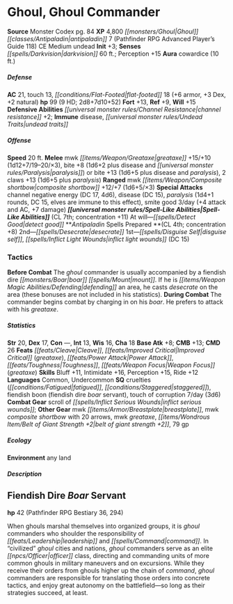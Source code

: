 ﻿---
cssclass: [monsters]
title1: Ghoul, Ghoul Commander
title2: Ghoul Commander
CR: 8
sources:
- name: Monster Codex
  page: 84
  link: http://paizo.com/products/btpy9926?Pathfinder-Roleplaying-Game-Monster-Codex
XP: 4800
race: Ghoul
classes:
- antipaladin 7 (Pathfinder RPG Advanced Player's Guide 118)
alignment: CE
size: Medium
type: undead
initiative:
  bonus: 3
senses:
  darkvision: 60
auras:
- name: cowardice
  radius: 10
AC:
  AC: 21
  touch: 13
  flat_footed: 18
  components:
    armor: 6
    dex: 3
    natural: 2
HP:
  HP: 99
  long: 2d8+7d10+52
  HD: 9
saves:
  fort: 13
  ref: 9
  will: 15
defensive_abilities:
- channel resistance +2
immunities:
- disease
- undead traits
speeds:
  base: 20
attacks:
  melee:
  - - text: mwk greataxe +15/+10 (1d12+7/19-20/×3)
      entries:
      - - damage: 1d12+7
          crit_range: 19-20
          crit_multiplier: 3
      attack: mwk greataxe
      bonus:
      - 15
      - 10
    - text: bite +8 (1d6+2 plus disease and paralysis)
      entries:
      - - damage: 1d6+2
        - effect: disease
        - effect: paralysis
      attack: bite
      bonus:
      - 8
  - - text: bite +13 (1d6+5 plus disease and paralysis)
      entries:
      - - damage: 1d6+5
        - effect: disease
        - effect: paralysis
      attack: bite
      bonus:
      - 13
    - text: 2 claws +13 (1d6+5 plus paralysis)
      entries:
      - - damage: 1d6+5
        - effect: paralysis
      count: 2
      attack: claws
      bonus:
      - 13
  ranged:
  - - text: mwk composite shortbow +12/+7 (1d6+5/×3)
      entries:
      - - damage: 1d6+5
          crit_multiplier: 3
      attack: mwk composite shortbow
      bonus:
      - 12
      - 7
  special:
  - channel negative energy (DC 17, 4d6)
  - disease (DC 15)
  - paralysis (1d4+1 rounds, DC 15, elves are immune to this effect)
  - smite good 3/day (+4 attack and AC, +7 damage)
spell_like_abilities:
  entries:
  - name: detect good
    source: default
    freq: At will
  sources:
  - name: default
    CL: 7
    concentration: 11
spells:
  entries:
  - name: desecrate
    source: Antipaladin
    level: 2
  - name: disguise self
    source: Antipaladin
    level: 1
  - name: inflict light wounds
    source: Antipaladin
    level: 1
    DC: 15
  sources:
  - name: Antipaladin
    type: prepared
    CL: 4
    concentration: 8
tactics:
  Before Combat: The ghoul commander is usually accompanied by a fiendish dire boar
    mount. If he is defending an area, he casts desecrate on the area (these bonuses
    are not included in his statistics).
  During Combat: The commander begins combat by charging in on his boar. He prefers
    to attack with his greataxe.
ability_scores:
  STR: 20
  DEX: 17
  CON:
  INT: 13
  WIS: 16
  CHA: 18
BAB: 8
CMB: 13
CMD: 26
feats:
- name: Cleave
- name: Improved Critical (greataxe)
- name: Power Attack
- name: Toughness
- name: Weapon Focus (greataxe)
skills:
  Bluff: 11
  Intimidate: 16
  Perception: 15
  Ride: 12
languages:
- Common
- Undercommon
special_qualities:
- cruelties (fatigued, staggered)
- fiendish boon (fiendish dire boar servant)
- touch of corruption 7/day (3d6)
gear:
  combat:
  - scroll of inflict serious wounds
  other:
  - mwk breastplate
  - mwk composite shortbow with 20 arrows
  - mwk greataxe
  - belt of giant strength +2
  - 79 gp
ecology:
  environment: any land
desc_long: ''

---

# Ghoul, Ghoul Commander

**Source** Monster Codex pg. 84
**XP** 4,800
_[[monsters/Ghoul|Ghoul]]_ _[[classes/Antipaladin|antipaladin]]_ 7 (Pathfinder RPG Advanced Player’s Guide 118)
CE Medium undead
**Init** +3; **Senses** _[[spells/Darkvision|darkvision]]_ 60 ft.; Perception +15
**Aura** cowardice (10 ft.)

##### Defense

**AC** 21, touch 13, _[[conditions/Flat-Footed|flat-footed]]_ 18 (+6 armor, +3 Dex, +2 natural)
**hp** 99 (9 HD; 2d8+7d10+52)
**Fort** +13, **Ref** +9, **Will** +15
**Defensive Abilities** _[[universal monster rules/Channel Resistance|channel resistance]]_ +2; **Immune** disease, _[[universal monster rules/Undead Traits|undead traits]]_

##### Offense
**Speed** 20 ft.
**Melee** mwk _[[items/Weapon/Greataxe|greataxe]]_ +15/+10 (1d12+7/19–20/×3), bite +8 (1d6+2 plus disease and _[[universal monster rules/Paralysis|paralysis]]_) or bite +13 (1d6+5 plus disease and _paralysis_), 2 claws +13 (1d6+5 plus _paralysis_)
**Ranged** mwk _[[items/Weapon/Composite shortbow|composite shortbow]]_ +12/+7 (1d6+5/×3)
**Special Attacks** channel negative energy (DC 17, 4d6), disease (DC 15), _paralysis_ (1d4+1 rounds, DC 15, elves are immune to this effect), smite good 3/day (+4 attack and AC, +7 damage)
**_[[universal monster rules/Spell-Like Abilities|Spell-Like Abilities]]_** (CL 7th; concentration +11)
At will—_[[spells/Detect Good|detect good]]_
**_Antipaladin_ Spells Prepared **(CL 4th; concentration +8)
2nd—_[[spells/Desecrate|desecrate]]_
1st—_[[spells/Disguise Self|disguise self]]_, _[[spells/Inflict Light Wounds|inflict light wounds]]_ (DC 15)

### Tactics

**Before Combat** The _ghoul_ commander is usually accompanied by a fiendish dire _[[monsters/Boar|boar]]_ _[[spells/Mount|mount]]_. If he is _[[items/Weapon Magic Abilities/Defending|defending]]_ an area, he casts _desecrate_ on the area (these bonuses are not included in his statistics).
 **During Combat** The commander begins combat by charging in on his _boar_. He prefers to attack with his _greataxe_.

##### Statistics
**Str** 20, **Dex** 17, **Con** —, **Int** 13, **Wis** 16, **Cha** 18
**Base Atk** +8; **CMB** +13; **CMD** 26
**Feats** _[[feats/Cleave|Cleave]]_, _[[feats/Improved Critical|Improved Critical]]_ (_greataxe_), _[[feats/Power Attack|Power Attack]]_, _[[feats/Toughness|Toughness]]_, _[[feats/Weapon Focus|Weapon Focus]]_ (_greataxe_)
**Skills** Bluff +11, Intimidate +16, Perception +15, Ride +12
**Languages** Common, Undercommon
**SQ** cruelties (_[[conditions/Fatigued|fatigued]]_, _[[conditions/Staggered|staggered]]_), fiendish boon (fiendish dire _boar_ servant), touch of corruption 7/day (3d6)
**Combat Gear** scroll of _[[spells/Inflict Serious Wounds|inflict serious wounds]]_; **Other Gear** mwk _[[items/Armor/Breastplate|breastplate]]_, mwk _composite shortbow_ with 20 arrows, mwk _greataxe_, _[[items/Wondrous Item/Belt of Giant Strength +2|belt of giant strength +2]]_, 79 gp

##### Ecology

**Environment** any land

##### Description

## Fiendish Dire _Boar_ Servant

**hp** 42 (Pathfinder RPG Bestiary 36, 294)

When ghouls marshal themselves into organized groups, it is _ghoul_ commanders who shoulder the responsibility of _[[feats/Leadership|leadership]]_ and _[[spells/Command|command]]_. In “civilized” _ghoul_ cities and nations, _ghoul_ commanders serve as an elite _[[npcs/Officer|officer]]_ class, directing and commanding units of more common ghouls in military maneuvers and on excursions. While they receive their orders from ghouls higher up the chain of _command_, _ghoul_ commanders are responsible for translating those orders into concrete tactics, and enjoy great autonomy on the battlefield—so long as their strategies succeed, at least.